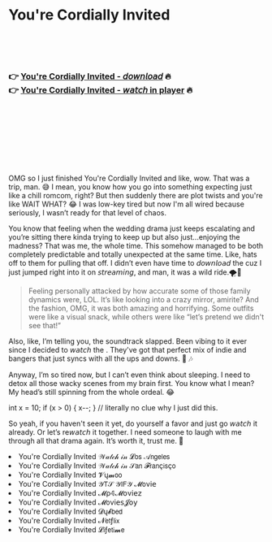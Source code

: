 <h1>You're Cordially Invited</h1>

<br><br><br>

<h3>👉 <a href="https://Wills-riasubtebe1986.github.io/lyqwsioovz/">You're Cordially Invited - 𝘥𝘰𝘸𝘯𝘭𝘰𝘢𝘥</a> 🔥<br>
👉 <a href="https://Wills-riasubtebe1986.github.io/lyqwsioovz/">You're Cordially Invited - 𝘸𝘢𝘵𝘤𝘩 in player</a> 🔥
</h3>



<br><br><br><br><br><br><br>


OMG so I just finished You're Cordially Invited and like, wow. That   was a trip, man. 😅 I mean, you know how you go into something expecting just like a chill romcom, right? But then suddenly there are plot twists and you're like WAIT WHAT? 😂 I was low-key tired but now I'm all wired because seriously, I wasn’t ready for that level of chaos.

You know that feeling when the wedding drama just keeps escalating and you’re sitting there kinda trying to keep up but also just...enjoying the madness? That was me, the whole time. This   somehow managed to be both completely predictable and totally unexpected at the same time. Like, hats off to them for pulling that off. I didn’t even have time to 𝘥𝘰𝘸𝘯𝘭𝘰𝘢𝘥 the   cuz I just jumped right into it on 𝘴𝘵𝘳𝘦𝘢𝘮𝘪𝘯𝘨, and man, it was a wild ride.🌪️🤣

> Feeling personally attacked by how accurate some of those family dynamics were, LOL. It’s like looking into a crazy mirror, amirite? And the fashion, OMG, it was both amazing and horrifying. Some outfits were like a visual snack, while others were like “let’s pretend we didn't see that!”

Also, like, I’m telling you, the soundtrack slapped. Been vibing to it ever since I decided to 𝘸𝘢𝘵𝘤𝘩 the  . They've got that perfect mix of indie and bangers that just syncs with all the ups and downs. 🙌 🎶

Anyway, I’m so tired now, but I can’t even think about sleeping. I need to detox all those wacky scenes from my brain first. You know what I mean? My head’s still spinning from the whole ordeal. 😂

int x = 10; if (x > 0) { x--; } // literally no clue why I just did this.

So yeah, if you haven't seen it yet, do yourself a favor and just go 𝘸𝘢𝘵𝘤𝘩 it already. Or let’s re𝘸𝘢𝘵𝘤𝘩 it together. I need someone to laugh with me through all that drama again. It’s worth it, trust me. 🤪

<li>You're Cordially Invited 𝒲𝒶𝓉𝒸𝒽 𝒾𝓃 𝓛𝗈𝗌 𝒜𝗇𝗀𝖾𝗅𝖾𝗌</li>
<li>You're Cordially Invited 𝒲𝒶𝓉𝒸𝒽 𝒾𝓃 𝒮𝖺𝗇 𝓕𝗋𝖺𝗇ç𝗂𝗌ç𝗈</li>
<li>You're Cordially Invited 𝓥ų𝓶𝗈𝗈</li>
<li>You're Cordially Invited 𝒴𝖳𝒮 𝒴𝖨𝖥𝒴 𝓜𝗈ν𝗂𝖾</li>
<li>You're Cordially Invited 𝓜ρ𝟜𝓜𝗈ν𝗂𝖾𝗓</li>
<li>You're Cordially Invited 𝓜𝗈ν𝗂𝖾𝗌𝓙𝗈𝗒</li>
<li>You're Cordially Invited 𝓓ų𝓫𝖻𝖾𝖽</li>
<li>You're Cordially Invited 𝓝𝖾𝗍ƒ𝗅𝗂𝗑</li>
<li>You're Cordially Invited 𝓛𝗂ƒ𝖾𝗍𝗂𝓶𝖾</li>

